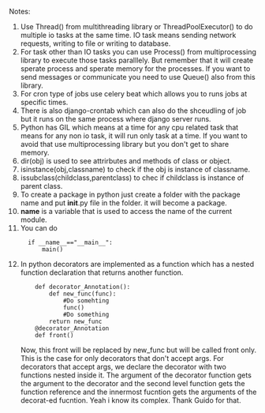Notes:
1. Use Thread() from multithreading library or ThreadPoolExecutor() to do multiple io tasks at the same time. IO task means sending network requests, writing to file or writing to database.
2. For task other than IO tasks you can use Process() from multiprocessing library to execute those tasks paralllely. But remember that it will create sperate process and sperate memory for the processes. If you want to send messages or communicate you need to use Queue() also from this library.
3. For cron type of jobs use celery beat which allows you to runs jobs at specific times.
4. There is also django-crontab which can also do the shceudling of job but it runs on the same process where django server runs.
5. Python has GIL which means at a time for any cpu related task that means for any non io task, it will run only task at a time. If you want to avoid that use multiprocessing library but you don't get to share memory.
6. dir(obj) is used to see attrirbutes and methods of class or object.
7. isinstance(obj,classname) to check if the obj is instance of classname.
8. issubclass(childclass,parentclass) to chec if childclass is instance of parent class.
9. To create a package in python just create a folder with the package name and put __init__.py file in the folder. it will become a package.
10. __name__ is a variable that is used to access the name of the current module.
11. You can do
    ```
      if __name__=="__main__":
          main()
    ```
12. In python decorators are implemented as a function which has a nested function declaration that returns another function.
    ```
        def decorator_Annotation():
            def new_func(func):
                #Do somehting
                func()
                #Do something
            return new_func
        @decorator_Annotation
        def front()
    ```
    Now, this front will be replaced by new_func but will be called front only. This is the case for only decorators that don't accept args.
    For decorators that accept args, we declare the decorator with two functions nested inside it. The argument of the decorator function gets the argument to the decorator and the second level function gets the function reference and the innermost fucntion gets the arguments of the decorat-ed fucntion. Yeah i know its complex. Thank Guido for that. 
